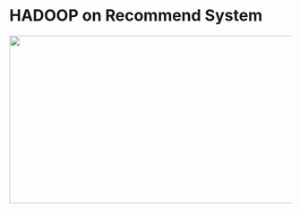 # HADOOP on Recommend System

<p align="center">
<img src="./result/Screenshot from 2021-09-10 15-22-36.png"  style="width:800px;height:300px;" />
</p>

